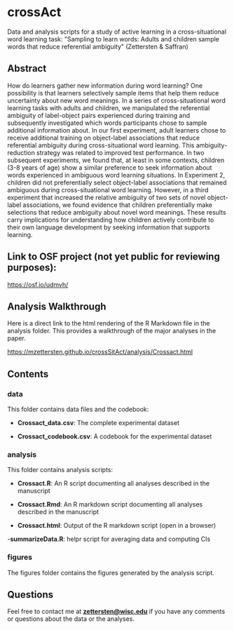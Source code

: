 # crossAct
Data and analysis scripts for a study of active learning in a cross-situational word learning task: "Sampling to learn words: 
Adults and children sample words that reduce referential ambiguity" (Zettersten &amp; Saffran)

## Abstract

How do learners gather new information during word learning? One possibility is that learners selectively sample items that help them reduce uncertainty about new word meanings. In a series of cross-situational word learning tasks with adults and children, we manipulated the referential ambiguity of label-object pairs experienced during training and subsequently investigated which words participants chose to sample additional information about. In our first experiment, adult learners chose to receive additional training on object-label associations that reduce referential ambiguity during cross-situational word learning. This ambiguity-reduction strategy was related to improved test performance. In two subsequent experiments, we found that, at least in some contexts, children (3-8 years of age) show a similar preference to seek information about words experienced in ambiguous word learning situations. In Experiment 2, children did not preferentially select object-label associations that remained ambiguous during cross-situational word learning. However, in a third experiment that increased the relative ambiguity of two sets of novel object-label associations, we found evidence that children preferentially make selections that reduce ambiguity about novel word meanings. These results carry implications for understanding how children actively contribute to their own language development by seeking information that supports learning.

## Link to OSF project (not yet public for reviewing purposes):

https://osf.io/udmvh/

## Analysis Walkthrough

Here is a direct link to the html rendering of the R Markdown file in the analysis folder. This provides a walkthrough of the major analyses in the paper.

https://mzettersten.github.io/crossSitAct/analysis/Crossact.html

## Contents

### data

This folder contains data files and the codebook:

- **Crossact_data.csv**: The complete experimental dataset

- **Crossact_codebook.csv**: A codebook for the experimental dataset

### analysis

This folder contains analysis scripts:

- **Crossact.R**: An R script documenting all analyses described in the manuscript

- **Crossact.Rmd**: An R markdown script documenting all analyses described in the manuscript

- **Crossact.html**: Output of the R markdown script (open in a browser)

-**summarizeData.R**: helpr script for averaging data and computing CIs

### figures

The figures folder contains the figures generated by the analysis script.

## Questions

Feel free to contact me at **zettersten@wisc.edu** if you have any comments or questions about the data or the analyses.




